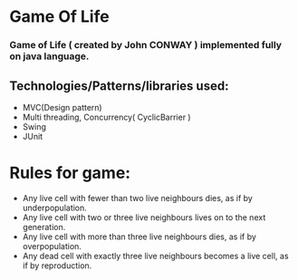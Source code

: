 # **Game Of Life**
### Game of Life ( created by John CONWAY ) implemented fully on java language.

## **Technologies/Patterns/libraries used**:
- MVC(Design pattern)
- Multi threading, Concurrency( CyclicBarrier )
- Swing
- JUnit


# **Rules for game:** 
- Any live cell with fewer than two live neighbours dies, as if by underpopulation.
- Any live cell with two or three live neighbours lives on to the next generation.  
- Any live cell with more than three live neighbours dies, as if by overpopulation.
- Any dead cell with exactly three live neighbours becomes a live cell, as if by reproduction.
